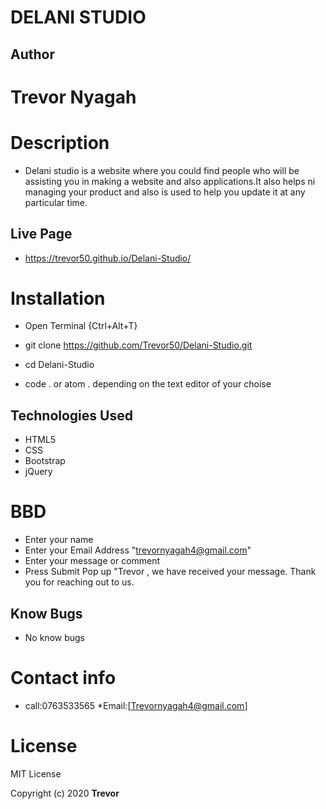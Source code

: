 # DELANI STUDIO
## Author
# Trevor Nyagah

# Description
* Delani studio is a website where you could find people who will be assisting you in making a website and also applications.It also helps ni managing your product and also is used to help you update it at any particular time.
## Live Page
* https://trevor50.github.io/Delani-Studio/
# Installation
* Open Terminal {Ctrl+Alt+T}

* git clone https://github.com/Trevor50/Delani-Studio.git

* cd Delani-Studio

* code . or atom . depending on the text editor of your choise
## Technologies Used
* HTML5
* CSS
* Bootstrap
* jQuery
# BBD
* Enter your name	
* Enter your Email Address   "trevornyagah4@gmail.com"
* Enter your message or comment  
* Press Submit		Pop up "Trevor , we have received your message. Thank you for reaching out to us.
## Know Bugs
* No know bugs
# Contact info
* call:0763533565
*Email:[Trevornyagah4@gmail.com]
# License
MIT License

Copyright (c) 2020 **Trevor**